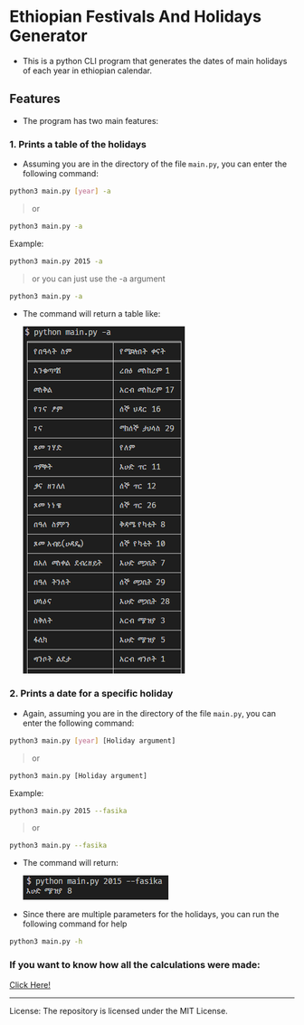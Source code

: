 # Ethiopian Festivals And Holidays Generator

- This is a python CLI program that generates the dates of main holidays of each year in ethiopian calendar.

## Features

- The program has two main features:

### 1. Prints a table of the holidays

- Assuming you are in the directory of the file `main.py`, you can enter the following command:

```sh
python3 main.py [year] -a
```

> or

```sh
python3 main.py -a
```

Example:

```sh
python3 main.py 2015 -a
```

> or you can just use the -a argument

```sh
python3 main.py -a
```

- The command will return a table like:

  ![Sample Table](/img/IMG1.PNG)

### 2. Prints a date for a specific holiday

- Again, assuming you are in the directory of the file `main.py`, you can enter the following command:

```sh
python3 main.py [year] [Holiday argument]
```

> or

```sh
python3 main.py [Holiday argument]
```

Example:

```sh
python3 main.py 2015 --fasika
```

> or

```sh
python3 main.py --fasika
```

- The command will return:

  ![Fakia Date](/img/IMG2.PNG)

- Since there are multiple parameters for the holidays, you can run the following command for help

```sh
python3 main.py -h
```

### If you want to know how all the calculations were made:

[Click Here!](https://drive.google.com/file/d/1e7AukagokWlEiuz_0YtZ8Oz3RcUoQaLC/view?usp=sharing)

---

License: The repository is licensed under the MIT License.
